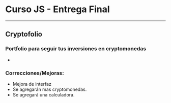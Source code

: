 # Curso JS - Entrega Final

------------
## Cryptofolio
### Portfolio para seguir tus inversiones en cryptomonedas
-

### Correcciones/Mejoras:
- Mejora de interfaz
- Se agregarán mas cryptomonedas.
- Se agregará una calculadora.
